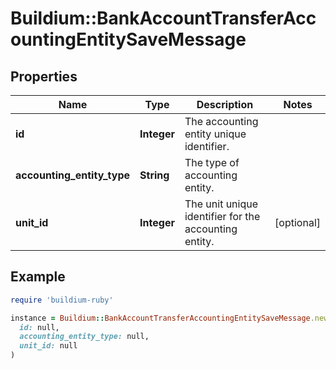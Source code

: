 # Buildium::BankAccountTransferAccountingEntitySaveMessage

## Properties

| Name | Type | Description | Notes |
| ---- | ---- | ----------- | ----- |
| **id** | **Integer** | The accounting entity unique identifier. |  |
| **accounting_entity_type** | **String** | The type of accounting entity. |  |
| **unit_id** | **Integer** | The unit unique identifier for the accounting entity. | [optional] |

## Example

```ruby
require 'buildium-ruby'

instance = Buildium::BankAccountTransferAccountingEntitySaveMessage.new(
  id: null,
  accounting_entity_type: null,
  unit_id: null
)
```

